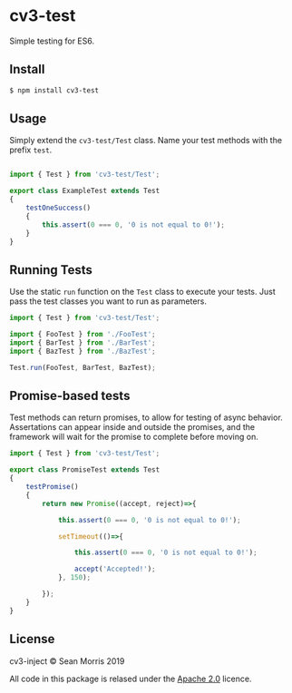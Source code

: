 # cv3-test

Simple testing for ES6.

## Install

```bash
$ npm install cv3-test
```

## Usage

Simply extend the `cv3-test/Test` class. Name your test methods with the prefix `test`.


```javascript

import { Test } from 'cv3-test/Test';

export class ExampleTest extends Test
{
	testOneSuccess()
	{
		this.assert(0 === 0, '0 is not equal to 0!');
	}
}
```

## Running Tests

Use the static `run` function on the `Test` class to execute your tests. Just pass the test classes you want to run as parameters.

```javascript
import { Test } from 'cv3-test/Test';

import { FooTest } from './FooTest';
import { BarTest } from './BarTest';
import { BazTest } from './BazTest';

Test.run(FooTest, BarTest, BazTest);
```

## Promise-based tests

Test methods can return promises, to allow for testing of async behavior. Assertations can appear inside and outside the promises, and the framework will wait for the promise to complete before moving on.


```javascript
import { Test } from 'cv3-test/Test';

export class PromiseTest extends Test
{
	testPromise()
	{
		return new Promise((accept, reject)=>{

			this.assert(0 === 0, '0 is not equal to 0!');

			setTimeout(()=>{

				this.assert(0 === 0, '0 is not equal to 0!');

				accept('Accepted!');
			}, 150);

		});
	}
}
```

## License 

cv3-inject &copy; Sean Morris 2019

All code in this package is relased under the [Apache 2.0](https://www.apache.org/licenses/LICENSE-2.0) licence.
